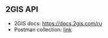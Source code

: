 ## 2GIS API
- 2GIS docs: https://docs.2gis.com/ru
- Postman collection: [link](https://app.getpostman.com/join-team?invite_code=9a4eb4a1cce0a48ced319ab9d09d3d35&target_code=0e33604ec6f69962e458627d09615b46)